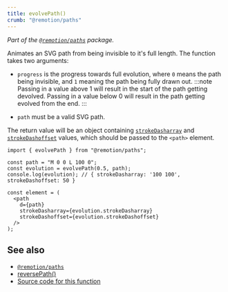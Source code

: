 ```yaml
---
title: evolvePath()
crumb: "@remotion/paths"
---
```


_Part of the [`@remotion/paths`](/docs/paths) package._

Animates an SVG path from being invisible to it's full length. The function takes two arguments:

- `progress` is the progress towards full evolution, where `0` means the path being invisible, and `1` meaning the path being fully drawn out.
  :::note
  Passing in a value above 1 will result in the start of the path getting devolved. Passing in a value below 0 will result in the path getting evolved from the end.
  :::

- `path` must be a valid SVG path.

The return value will be an object containing [`strokeDasharray`](https://developer.mozilla.org/en-US/docs/Web/SVG/Attribute/stroke-dasharray) and [`strokeDashoffset`](https://developer.mozilla.org/en-US/docs/Web/SVG/Attribute/stroke-dashoffset) values, which should be passed to the `<path>` element.

```tsx twoslash
import { evolvePath } from "@remotion/paths";

const path = "M 0 0 L 100 0";
const evolution = evolvePath(0.5, path);
console.log(evolution); // { strokeDasharray: '100 100',  strokeDashoffset: 50 }

const element = (
  <path
    d={path}
    strokeDasharray={evolution.strokeDasharray}
    strokeDashoffset={evolution.strokeDashoffset}
  />
);
```

## See also

- [`@remotion/paths`](/docs/paths)
- [reversePath()](/docs/paths/reverse-path)
- [Source code for this function](https://github.com/remotion-dev/remotion/blob/main/packages/paths/src/evolve-path.ts)
